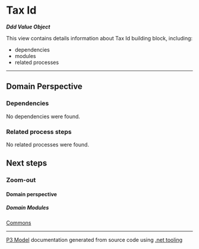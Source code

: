 ﻿
# Tax Id

***Ddd Value Object***  

This view contains details information about Tax Id building block, including:
- dependencies
- modules
- related processes  

---



## Domain Perspective


### Dependencies

No dependencies were found.  

### Related process steps

No related processes were found.  

## Next steps


### Zoom-out


#### Domain perspective


##### Domain Modules

[Commons](Commons.md)  

---

[P3 Model](https://github.com/P3-model/P3-model) documentation generated from source code using [.net tooling](https://github.com/P3-model/P3-model-dotnet)